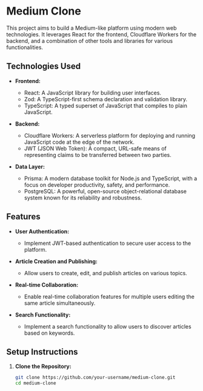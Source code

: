# Medium Clone

This project aims to build a Medium-like platform using modern web technologies. It leverages React for the frontend, Cloudflare Workers for the backend, and a combination of other tools and libraries for various functionalities.

## Technologies Used

- **Frontend:**
  - React: A JavaScript library for building user interfaces.
  - Zod: A TypeScript-first schema declaration and validation library.
  - TypeScript: A typed superset of JavaScript that compiles to plain JavaScript.
  
- **Backend:**
  - Cloudflare Workers: A serverless platform for deploying and running JavaScript code at the edge of the network.
  - JWT (JSON Web Token): A compact, URL-safe means of representing claims to be transferred between two parties.
  
- **Data Layer:**
  - Prisma: A modern database toolkit for Node.js and TypeScript, with a focus on developer productivity, safety, and performance.
  - PostgreSQL: A powerful, open-source object-relational database system known for its reliability and robustness.

## Features

- **User Authentication:**
  - Implement JWT-based authentication to secure user access to the platform.
  
- **Article Creation and Publishing:**
  - Allow users to create, edit, and publish articles on various topics.

- **Real-time Collaboration:**
  - Enable real-time collaboration features for multiple users editing the same article simultaneously.

- **Search Functionality:**
  - Implement a search functionality to allow users to discover articles based on keywords.

## Setup Instructions

1. **Clone the Repository:**
   ```bash
   git clone https://github.com/your-username/medium-clone.git
   cd medium-clone
